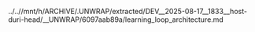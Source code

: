 ../..//mnt/h/ARCHIVE/.UNWRAP/extracted/DEV__2025-08-17__1833__host-duri-head/__UNWRAP/6097aab89a/learning_loop_architecture.md